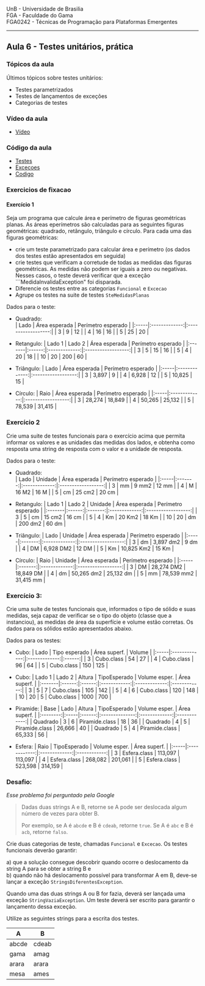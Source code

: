 
UnB - Universidade de Brasilia  
FGA - Faculdade do Gama  
FGA0242 - Técnicas de Programação para Plataformas Emergentes

---

## Aula 6 - Testes unitários, prática 

### **Tópicos da aula**

Últimos tópicos sobre testes unitários: 
  - Testes parametrizados
  - Testes de lançamentos de exceções
  - Categorias de testes

### **Vídeo da aula**
* [Vídeo](https://youtu.be/ZxQP4R08vK4)

### **Código da aula**  
* [Testes](tests/)
* [Excecoes](exception/)
* [Codigo](app/)

### **Exercicios de fixacao**

#### Exercício 1 
Seja um programa que calcule área e perímetro de figuras geométricas planas. As áreas eperímetros são calculadas para as seguintes figuras geométricas: quadrado, retângulo, triângulo e círculo. Para cada uma das figuras geométricas: 
- crie um teste parametrizado para calcular área e perímetro (os dados dos testes estão apresentados em seguida)
- crie testes que verificam a corretude de todas as medidas das figuras geométricas. As medidas não podem ser iguais a zero ou negativas. Nesses casos, o teste deverá verificar que a exceção ```MedidaInvalidaException" foi disparada. 
- Diferencie os testes entre as categorias ```Funcional``` e ```Excecao```
- Agrupe os testes na suite de testes ```SteMedidasPlanas```

Dados para o teste: 
- Quadrado:   
  | Lado | Área esperada | Perímetro esperado | 
  |:-----|:-------------:|:------------------:|
  |  3   |       9       |        12          |
  |  4   |      16       |        16          |
  |  5   |      25       |        20          |

- Retangulo:
  | Lado 1 | Lado 2 | Área esperada | Perímetro esperado | 
  |:-------|:------:|:-------------:|:------------------:|
  |  3     |  5     |      15       |        16          |
  |  5     |  4     |      20       |        18          |
  |  10    |  20    |      200      |        60          |

- Triângulo:
  | Lado | Área esperada | Perímetro esperado | 
  |:-----|:-------------:|:------------------:|
  |  3   |     3,897     |         9          |
  |  4   |     6,928     |         12         |
  |  5   |    10,825     |         15         |
  
- Círculo:
  | Raio | Área esperada | Perímetro esperado | 
  |:-----|:-------------:|:------------------:|
  |  3   |    28,274     |       18,849       |
  |  4   |    50,265     |       25,132       |
  |  5   |    78,539     |       31,415       |

### Exercício 2

Crie uma suite de testes funcionais para o exercício acima que permita informar os valores e as unidades das medidas dos lados, e obtenha como resposta uma string de resposta com o valor e a unidade de resposta. 

Dados para o teste: 
- Quadrado:   
  | Lado | Unidade | Área esperada | Perímetro esperado | 
  |:-----|:-------:|:-------------:|:------------------:|
  |  3   |   mm    |       9 mm2   |        12 mm       |
  |  4   |   M     |      16 M2    |        16 M        |
  |  5   |   cm    |      25 cm2   |        20 cm       |

- Retangulo:
  | Lado 1 | Lado 2 | Unidade | Área esperada | Perímetro esperado | 
  |:-------|:------:|:-------:|:-------------:|:------------------:|
  |  3     |  5     |   cm    |       15 cm2  |        16 cm       |
  |  5     |  4     |   Km    |       20 Km2  |        18 Km       |
  |  10    |  20    |   dm    |      200 dm2  |        60 dm       |

- Triângulo:
  | Lado | Unidade | Área esperada | Perímetro esperado | 
  |:-----|:-------:|:-------------:|:------------------:|
  |  3   |   dm    |     3,897 dm2 |          9 dm      |
  |  4   |   DM    |     6,928 DM2 |         12 DM      |
  |  5   |   Km    |    10,825 Km2 |         15 Km      |
  
- Círculo:
  | Raio | Unidade | Área esperada | Perímetro esperado | 
  |:-----|:-------:|:-------------:|:------------------:|
  |  3   |   DM    |    28,274 DM2 |       18,849 DM    |
  |  4   |   dm    |    50,265 dm2 |       25,132 dm    |
  |  5   |   mm    |    78,539 mm2 |       31,415 mm    |


### Exercício 3: 

Crie uma suíte de testes funcionais que, informados o tipo de sólido e suas medidas, seja capaz de verificar se o tipo do objeto (classe que a instanciou), as medidas de área da superfície e volume estão corretas. Os dados para os sólidos estão apresentados abaixo.

Dados para os testes: 
- Cubo: 
  | Lado | Tipo esperado | Área superf.  | Volume | 
  |:-----|:-------------:|:-------------:|:------:|
  |  3   | Cubo.class    |     54        |  27    |
  |  4   | Cubo.class    |     96        |  64    |
  |  5   | Cubo.class    |    150        |  125   |

- Cubo:
  | Lado 1 | Lado 2 | Altura | TipoEsperado | Volume esper. | Área superf. | 
  |:-------|:------:|:------:|:------------:|:-------------:|:------------:|
  |  3     |  5     |  7     | Cubo.class   |     105       |        142   |
  |  5     |  4     |  6     | Cubo.class   |     120       |        148   |
  |  10    |  20    |  5     | Cubo.class   |     1000      |        700   |

- Piramide:
  | Base     | Lado | Altura | TipoEsperado   | Volume esper. | Área superf. | 
  |:--------:|:-----|:------:|:--------------:|:-------------:|:------------:|
  | Quadrado |  3   |   6    | Piramide.class |    18         |        36    |
  | Quadrado |  4   |   5    | Piramide.class |    26,666     |        40    |
  | Quadrado |  5   |   4    | Piramide.class |    65,333     |        56    |
  
- Esfera:
  | Raio | TipoEsperado | Volume esper. | Área superf. | 
  |:-----|:------------:|:-------------:|:------------:|
  |  3   | Esfera.class | 113,097       |   113,097    |
  |  4   | Esfera.class | 268,082       |   201,061    |
  |  5   | Esfera.class | 523,598       |   314,159    |



### Desafio: 
_Esse problema foi perguntado pela Google_

> Dadas duas strings A e B, retorne se A pode ser deslocada algum número de vezes
> para obter B. 
> 
> Por exemplo, se A é `abcde` e B é `cdeab`, retorne `true`. Se A é `abc` e B é
> `acb`, retorne `falso`.

Crie duas categorias de teste, chamadas `Funcional` e `Excecao`. Os testes
funcionais deverão garantir:

 a) que a solução consegue descobrir quando ocorre o deslocamento da string A
para se obter a string B e   
 b) quando não há deslocamento possível para transformar A em B, deve-se lançar
a exceção `StringsDiferentesException`. 

Quando uma das duas strings A ou B for fazia, deverá ser lançada uma exceção
`StringVaziaException`. Um teste deverá ser escrito para garantir o lançamento
dessa exceção. 

Utilize as seguintes strings para a escrita dos testes. 

| A    | B     |
|------|-------|
|abcde | cdeab |
|gama  | amag  |
|arara | arara |
|mesa  | ames  |
